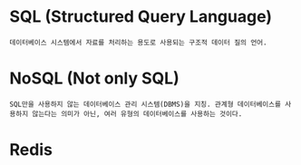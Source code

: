 # SQL (Structured Query Language)
```
데이터베이스 시스템에서 자료를 처리하는 용도로 사용되는 구조적 데이터 질의 언어.
```

# NoSQL (Not only SQL)
```
SQL만을 사용하지 않는 데이터베이스 관리 시스템(DBMS)을 지칭. 관계형 데이터베이스를 사용하지 않는다는 의미가 아닌, 여러 유형의 데이터베이스를 사용하는 것이다.
```

# Redis
```